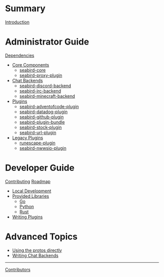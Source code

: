 # Summary

[Introduction](README.md)

# Administrator Guide

[Dependencies](admin/dependencies.md)

- [Core Components]()
  - [seabird-core](admin/seabird-core.md)
  - [seabird-proxy-plugin](admin/seabird-proxy-plugin.md)
- [Chat Backends]()
  - [seabird-discord-backend]()
  - [seabird-irc-backend]()
  - [seabird-minecraft-backend]()
- [Plugins]()
  - [seabird-adventofcode-plugin]()
  - [seabird-datadog-plugin]()
  - [seabird-github-plugin]()
  - [seabird-plugin-bundle]()
  - [seabird-stock-plugin]()
  - [seabird-url-plugin]()
- [Legacy Plugins]()
  - [runescape-plugin]()
  - [seabird-nwwsio-plugin]()

# Developer Guide

[Contributing]()
[Roadmap]()

- [Local Development]()
- [Provided Libraries]()
  - [Go]()
  - [Python]()
  - [Rust]()
- [Writing Plugins]()

# Advanced Topics

- [Using the protos directly]()
- [Writing Chat Backends]()

---

[Contributors](contributors.md)
